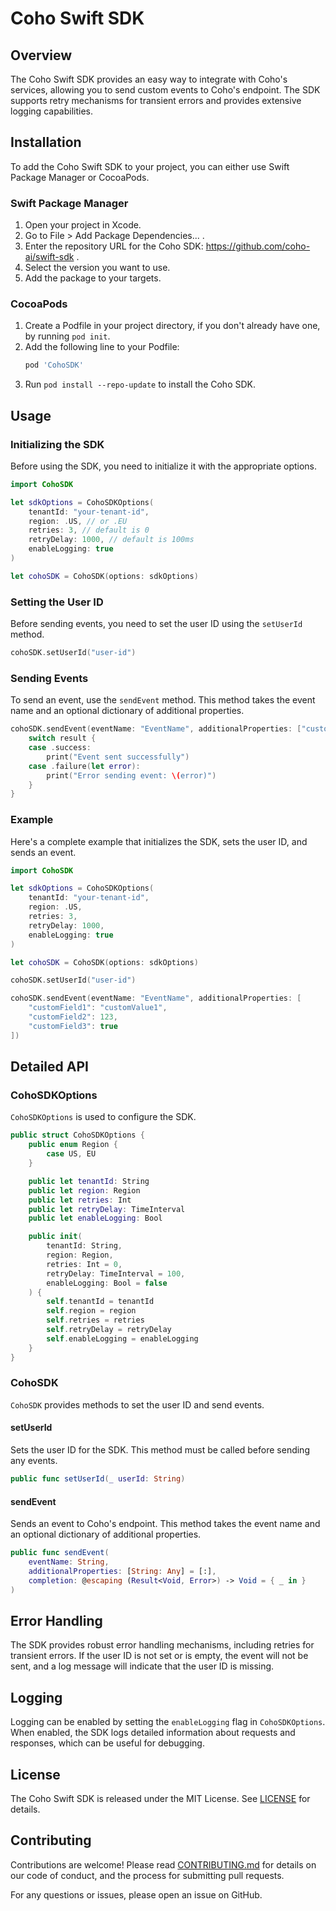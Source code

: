 # Coho Swift SDK

## Overview

The Coho Swift SDK provides an easy way to integrate with Coho's services, allowing you to send custom events to Coho's endpoint. The SDK supports retry mechanisms for transient errors and provides extensive logging capabilities.

## Installation

To add the Coho Swift SDK to your project, you can either use Swift Package Manager or CocoaPods.

### Swift Package Manager

1. Open your project in Xcode.
2. Go to File > Add Package Dependencies... .
3. Enter the repository URL for the Coho SDK: https://github.com/coho-ai/swift-sdk .
4. Select the version you want to use.
5. Add the package to your targets.

### CocoaPods

1. Create a Podfile in your project directory, if you don't already have one, by running `pod init`.
2. Add the following line to your Podfile:
    ```ruby
    pod 'CohoSDK'
    ```
3. Run `pod install --repo-update` to install the Coho SDK.

## Usage

### Initializing the SDK

Before using the SDK, you need to initialize it with the appropriate options.

```swift
import CohoSDK

let sdkOptions = CohoSDKOptions(
    tenantId: "your-tenant-id",
    region: .US, // or .EU
    retries: 3, // default is 0
    retryDelay: 1000, // default is 100ms
    enableLogging: true
)

let cohoSDK = CohoSDK(options: sdkOptions)
```

### Setting the User ID

Before sending events, you need to set the user ID using the `setUserId` method.

```swift
cohoSDK.setUserId("user-id")
```

### Sending Events

To send an event, use the `sendEvent` method. This method takes the event name and an optional dictionary of additional properties.

```swift
cohoSDK.sendEvent(eventName: "EventName", additionalProperties: ["customField": "customValue"]) { result in
    switch result {
    case .success:
        print("Event sent successfully")
    case .failure(let error):
        print("Error sending event: \(error)")
    }
}
```

### Example

Here's a complete example that initializes the SDK, sets the user ID, and sends an event.

```swift
import CohoSDK

let sdkOptions = CohoSDKOptions(
    tenantId: "your-tenant-id",
    region: .US,
    retries: 3,
    retryDelay: 1000,
    enableLogging: true
)

let cohoSDK = CohoSDK(options: sdkOptions)

cohoSDK.setUserId("user-id")

cohoSDK.sendEvent(eventName: "EventName", additionalProperties: [
    "customField1": "customValue1",
    "customField2": 123,
    "customField3": true
])
```

## Detailed API

### CohoSDKOptions

`CohoSDKOptions` is used to configure the SDK.

```swift
public struct CohoSDKOptions {
    public enum Region {
        case US, EU
    }

    public let tenantId: String
    public let region: Region
    public let retries: Int
    public let retryDelay: TimeInterval
    public let enableLogging: Bool

    public init(
        tenantId: String,
        region: Region,
        retries: Int = 0,
        retryDelay: TimeInterval = 100,
        enableLogging: Bool = false
    ) {
        self.tenantId = tenantId
        self.region = region
        self.retries = retries
        self.retryDelay = retryDelay
        self.enableLogging = enableLogging
    }
}
```

### CohoSDK

`CohoSDK` provides methods to set the user ID and send events.

#### setUserId

Sets the user ID for the SDK. This method must be called before sending any events.

```swift
public func setUserId(_ userId: String)
```

#### sendEvent

Sends an event to Coho's endpoint. This method takes the event name and an optional dictionary of additional properties.

```swift
public func sendEvent(
    eventName: String,
    additionalProperties: [String: Any] = [:],
    completion: @escaping (Result<Void, Error>) -> Void = { _ in }
)
```

## Error Handling

The SDK provides robust error handling mechanisms, including retries for transient errors. If the user ID is not set or is empty, the event will not be sent, and a log message will indicate that the user ID is missing.

## Logging

Logging can be enabled by setting the `enableLogging` flag in `CohoSDKOptions`. When enabled, the SDK logs detailed information about requests and responses, which can be useful for debugging.

## License

The Coho Swift SDK is released under the MIT License. See [LICENSE](https://opensource.org/licenses/MIT) for details.

## Contributing

Contributions are welcome! Please read [CONTRIBUTING.md](https://github.com/coho-ai/swift-sdk-test/blob/main/CONTRIBUTING.md) for details on our code of conduct, and the process for submitting pull requests.

For any questions or issues, please open an issue on GitHub.
